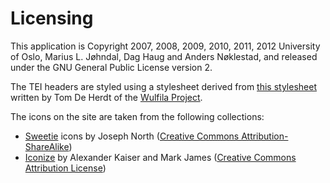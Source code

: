 # Licensing

This application is Copyright 2007, 2008, 2009, 2010, 2011, 2012 University of
Oslo, Marius L. Jøhndal, Dag Haug and Anders Nøklestad, and released under the
GNU General Public License version 2.

The TEI headers are styled using a stylesheet derived from [this
stylesheet](http://www.wulfila.be/res/style/xslt/teiheader.xsl) written by Tom
De Herdt of the [Wulfila Project](http://www.wulfila.be).

The icons on the site are taken from the following collections:

* [Sweetie](http://sweetie.sublink.ca/) icons by Joseph North (<a href="http://creativecommons.org/licenses/by-sa/3.0/">Creative Commons Attribution-ShareAlike</a>)
* [Iconize](http://pooliestudios.com/projects/iconize/) by Alexander Kaiser and Mark James (<a href="http://creativecommons.org/licenses/by/2.5/">Creative Commons Attribution License</a>)
